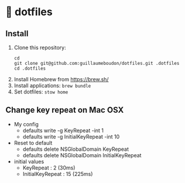 # :floppy_disk: dotfiles

## Install

1. Clone this repository:
    ```shell
    cd
    git clone git@github.com:guillaumeboudon/dotfiles.git .dotfiles
    cd .dotfiles
    ```
2. Install Homebrew from https://brew.sh/
3. Install applications: `brew bundle`
4. Set dotfiles: `stow home`

## Change key repeat on Mac OSX

- My config
  - defaults write -g KeyRepeat -int 1
  - defaults write -g InitialKeyRepeat -int 10
- Reset to default
  - defaults delete NSGlobalDomain KeyRepeat
  - defaults delete NSGlobalDomain InitialKeyRepeat
- initial values
  - KeyRepeat : 2 (30ms)
  - InitialKeyRepeat : 15 (225ms)
